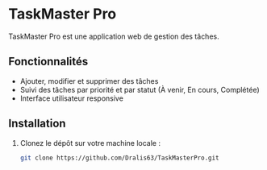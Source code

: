 # TaskMaster Pro

TaskMaster Pro est une application web de gestion des tâches.

## Fonctionnalités

- Ajouter, modifier et supprimer des tâches
- Suivi des tâches par priorité et par statut (À venir, En cours, Complétée)
- Interface utilisateur responsive

## Installation

1. Clonez le dépôt sur votre machine locale :

   ```bash
   git clone https://github.com/Dralis63/TaskMasterPro.git